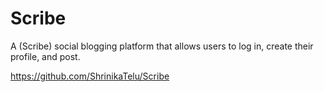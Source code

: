 # Scribe
A (Scribe) social blogging platform that allows users to log in, create their profile, and post.

https://github.com/ShrinikaTelu/Scribe
